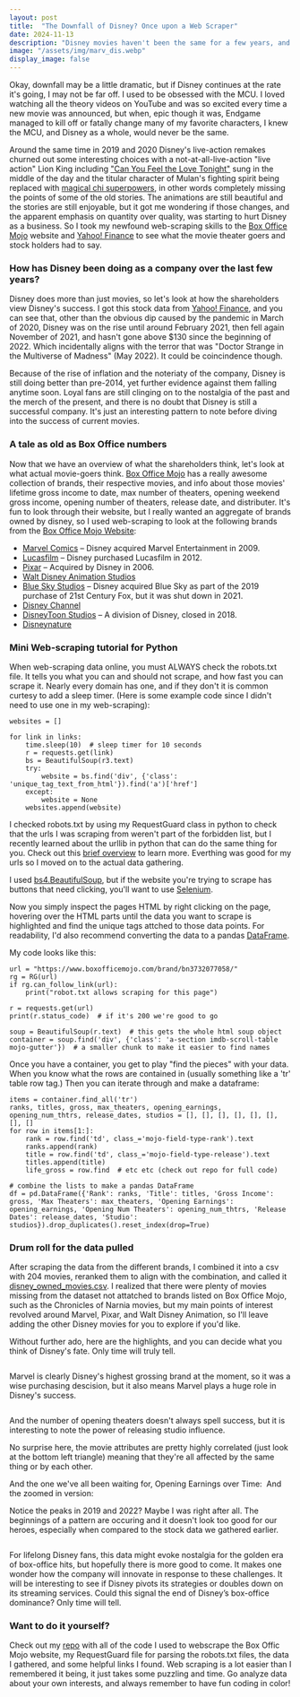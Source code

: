 ```yaml
---
layout: post
title:  "The Downfall of Disney? Once upon a Web Scraper"
date: 2024-11-13
description: "Disney movies haven't been the same for a few years, and I've been missing the magic. Just me? Disagree? The data is all there, let's web scrape and find out."
image: "/assets/img/marv_dis.webp"
display_image: false
---
```

<p class="intro"><span class="dropcap">O</span>kay, downfall may be a little dramatic, but if Disney continues at the rate it's going, I may not be far off. I used to be obsessed with the MCU. I loved watching all the theory videos on YouTube and was so excited every time a new movie was announced, but when, epic though it was, Endgame managed to kill off or fatally change many of my favorite characters, I knew the MCU, and Disney as a whole, would never be the same.</p>

Around the same time in 2019 and 2020 Disney's live-action remakes churned out some interesting choices with a not-at-all-live-action "live action" Lion King including ["Can You Feel the Love Tonight"](https://youtu.be/DZr-VTULYQ8?si=H3eaDo2D2kChAh_x) sung in the middle of the day and the titular character of Mulan's fighting spirit being replaced with [magical chi superpowers](https://www.polygon.com/entertainment/2020/9/3/21419876/mulan-review-live-action-disney-plus), in other words completely missing the points of some of the old stories. The animations are still beautiful and the stories are still enjoyable, but it got me wondering if those changes, and the apparent emphasis on quantity over quality, was starting to hurt Disney as a business. So I took my newfound web-scraping skills to the [Box Office Mojo](https://www.boxofficemojo.com/) website and [Yahoo! Finance](https://finance.yahoo.com/quote/DIS/history/?period1=1571423893&period2=1729276688) to see what the movie theater goers and stock holders had to say.


### How has Disney been doing as a company over the last few years?
Disney does more than just movies, so let's look at how the shareholders view Disney's success. I got this stock data from [Yahoo! Finance](https://finance.yahoo.com/quote/DIS/history/?period1=1571423893&period2=1729276688), and you can see that, other than the obvious dip caused by the pandemic in March of 2020, Disney was on the rise until around February 2021, then fell again November of 2021, and hasn't gone above $130 since the beginning of 2022. Which incidentally aligns with the terror that was "Doctor Strange in the Multiverse of Madness" (May 2022). It could be coincindence though.
<img src="{{site.url}}/{{site.baseurl}}/assets/img/disstocks5yrs.png" alt="" class="center"/>

Because of the rise of inflation and the noteriaty of the company, Disney is still doing better than pre-2014, yet further evidence against them falling anytime soon. Loyal fans are still clinging on to the nostalgia of the past and the merch of the present, and there is no doubt that Disney is still a successful company. It's just an interesting pattern to note before diving into the success of current movies.
<img src="{{site.url}}/{{site.baseurl}}/assets/img/disstocks_allyrs.png" alt="" class="center"/>


### A tale as old as Box Office numbers
Now that we have an overview of what the shareholders think, let's look at what actual movie-goers think. [Box Office Mojo](https://www.boxofficemojo.com/brand/?ref_=bo_nb_gs_secondarytab) has a really awesome collection of brands, their respective movies, and info about those movies' lifetime gross income to date, max number of theaters, opening weekend gross income, opening number of theaters, release date, and distributer. It's fun to look through their website, but I really wanted an aggregate of brands owned by disney, so I used web-scraping to look at the following brands from the [Box Office Mojo Website](https://www.boxofficemojo.com/brand/?ref_=bo_nb_gs_secondarytab):
+ [Marvel Comics](https://www.boxofficemojo.com/brand/bn3732077058/) – Disney acquired Marvel Entertainment in 2009.
+ [Lucasfilm](https://www.boxofficemojo.com/brand/bn4168284674/) – Disney purchased Lucasfilm in 2012.
+ [Pixar](https://www.boxofficemojo.com/brand/bn3530750466/) – Acquired by Disney in 2006.
+ [Walt Disney Animation Studios](https://www.boxofficemojo.com/brand/bn3295869442/)
+ [Blue Sky Studios](https://www.boxofficemojo.com/brand/bn3430087170/) – Disney acquired Blue Sky as part of the 2019 purchase of 21st Century Fox, but it was shut down in 2021.
+ [Disney Channel](https://www.boxofficemojo.com/brand/bn3446864386/)
+ [DisneyToon Studios](https://www.boxofficemojo.com/brand/bn4185061890/) – A division of Disney, closed in 2018.
+ [Disneynature](https://www.boxofficemojo.com/brand/bn3245537794/)


### Mini Web-scraping tutorial for Python
When web-scraping data online, you must ALWAYS check the robots.txt file. It tells you what you can and should not scrape, and how fast you can scrape it. Nearly every domain has one, and if they don't it is common curtesy to add a sleep timer. (Here is some example code since I didn't need to use one in my web-scraping):
```
websites = []

for link in links:
    time.sleep(10)  # sleep timer for 10 seconds
    r = requests.get(link)
    bs = BeautifulSoup(r3.text)
    try:
        website = bs.find('div', {'class': 'unique_tag_text_from_html'}).find('a')['href']
    except:
        website = None
    websites.append(website)
```
I checked robots.txt by using my RequestGuard class in python to check that the urls I was scraping from weren't part of the forbidden list, but I recently learned about the urllib in python that can do the same thing for you. Check out this [brief overview](https://docs.python.org/3/library/urllib.robotparser.html) to learn more. Everthing was good for my urls so I moved on to the actual data gathering.

I used [bs4.BeautifulSoup](https://www.crummy.com/software/BeautifulSoup/bs4/doc/), but if the website you're trying to scrape has buttons that need clicking, you'll want to use [Selenium](https://www.zenrows.com/blog/selenium-vs-beautifulsoup).

Now you simply inspect the pages HTML by right clicking on the page, hovering over the HTML parts until the data you want to scrape is highlighted and find the unique tags attched to those data points. For readability, I'd also recommend converting the data to a pandas [DataFrame](https://pandas.pydata.org/docs/reference/api/pandas.DataFrame.html).

My code looks like this:
```
url = "https://www.boxofficemojo.com/brand/bn3732077058/"
rg = RG(url)
if rg.can_follow_link(url):
    print("robot.txt allows scraping for this page") 

r = requests.get(url)
print(r.status_code)  # if it's 200 we're good to go

soup = BeautifulSoup(r.text)  # this gets the whole html soup object
container = soup.find('div', {'class': 'a-section imdb-scroll-table mojo-gutter'})  # a smaller chunk to make it easier to find names
```

Once you have a container, you get to play "find the pieces" with your data. When you know what the rows are contained in (usually something like a 'tr' table row tag.) Then you can iterate through and make a dataframe:
```
items = container.find_all('tr')
ranks, titles, gross, max_theaters, opening_earnings, opening_num_thtrs, release_dates, studios = [], [], [], [], [], [], [], []
for row in items[1:]:
    rank = row.find('td', class_='mojo-field-type-rank').text
    ranks.append(rank)
    title = row.find('td', class_='mojo-field-type-release').text
    titles.append(title)
    life_gross = row.find  # etc etc (check out repo for full code)

# combine the lists to make a pandas DataFrame
df = pd.DataFrame({'Rank': ranks, 'Title': titles, 'Gross Income': gross, 'Max Theaters': max_theaters, 'Opening Earnings': opening_earnings, 'Opening Num Theaters': opening_num_thtrs, 'Release Dates': release_dates, 'Studio': studios}).drop_duplicates().reset_index(drop=True)
```

### Drum roll for the data pulled
After scraping the data from the different brands, I combined it into a csv with 204 movies, reranked them to align with the combination, and called it [disney_owned_movies.csv](https://github.com/KimmyBeeW/Disney-Web-Scraping/blob/main/datasets/disney_owned_movies.csv). I realized that there were plenty of movies missing from the dataset not attatched to brands listed on Box Office Mojo, such as the Chronicles of Narnia movies, but my main points of interest revolved around Marvel, Pixar, and Walt Disney Animation, so I'll leave adding the other Disney movies for you to explore if you'd like.

Without further ado, here are the highlights, and you can decide what you think of Disney's fate. Only time will truly tell.

<img src="{{site.url}}/{{site.baseurl}}/assets/img/brandsGrossIncome.png" alt="" class="center"/>

Marvel is clearly Disney's highest grossing brand at the moment, so it was a wise purchasing descision, but it also means Marvel plays a huge role in Disney's success.

<img src="{{site.url}}/{{site.baseurl}}/assets/img/earningsVSbrand.png" alt="" class="center"/>

And the number of opening theaters doesn't always spell success, but it is interesting to note the power of releasing studio influence.
<img src="{{site.url}}/{{site.baseurl}}/assets/img/earningsVSMaxTheaters.png" alt="" class="center"/>

No surprise here, the movie attributes are pretty highly correlated (just look at the bottom left triangle) meaning that they're all affected by the same thing or by each other.
<img src="{{site.url}}/{{site.baseurl}}/assets/img/correlationMovies.png" alt="" class="center"/>

And the one we've all been waiting for, Opening Earnings over Time:
<img src="{{site.url}}/{{site.baseurl}}/assets/img/earningsVStime.png" alt="" class="center"/>
And the zoomed in version:
<img src="{{site.url}}/{{site.baseurl}}/assets/img/lastfive.png" alt="" class="center"/>

Notice the peaks in 2019 and 2022? Maybe I was right after all. The beginnings of a pattern are occuring and it doesn't look too good for our heroes, especially when compared to the stock data we gathered earlier.

<img src="{{site.url}}/{{site.baseurl}}/assets/img/disstocks5yrs.png" alt="" class="center"/>

For lifelong Disney fans, this data might evoke nostalgia for the golden era of box-office hits, but hopefully there is more good to come. It makes one wonder how the company will innovate in response to these challenges. It will be interesting to see if Disney pivots its strategies or doubles down on its streaming services. Could this signal the end of Disney’s box-office dominance? Only time will tell.

### Want to do it yourself?
Check out my [repo](https://github.com/KimmyBeeW/Disney-Web-Scraping) with all of the code I used to webscrape the Box Offic Mojo website, my RequestGuard file for parsing the robots.txt files, the data I gathered, and some helpful links I found. Web scraping is a lot easier than I remembered it being, it just takes some puzzling and time. Go analyze data about your own interests, and always remember to have fun coding in color!